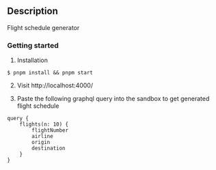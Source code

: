 ## Description

Flight schedule generator

### Getting started

1. Installation

```
$ pnpm install && pnpm start
```

2. Visit http://localhost:4000/

3. Paste the following graphql query into the sandbox to get generated flight schedule

```
query {
    flights(n: 10) {
        flightNumber
        airline
        origin
        destination
    }
}
```
